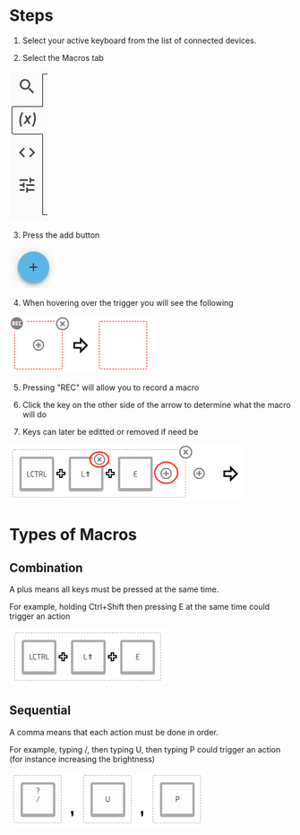 # Steps 
1. Select your active keyboard from the list of connected devices.

2. Select the Macros tab

![macros](../images/Configurator/macros.png)

3. Press the add button

![add](../images/Configurator/macro-add.png)

4. When hovering over the trigger you will see the following

![hover](../images/Configurator/macro-hover.png)

5. Pressing "REC" will allow you to record a macro

6. Click the key on the other side of the arrow to determine what the macro will do

7. Keys can later be editted or removed if need be

![edit](../images/Configurator/macro-edit.png)

# Types of Macros

## Combination

A plus means all keys must be pressed at the same time.

For example, holding Ctrl+Shift then pressing E at the same time could trigger an action

![combo](../images/Configurator/macro-combo.png)

## Sequential

A comma means that each action must be done in order.

For example, typing /, then typing U, then typing P could trigger an action (for instance increasing the brightness) 

![sequence](../images/Configurator/macro-sequence.png)
